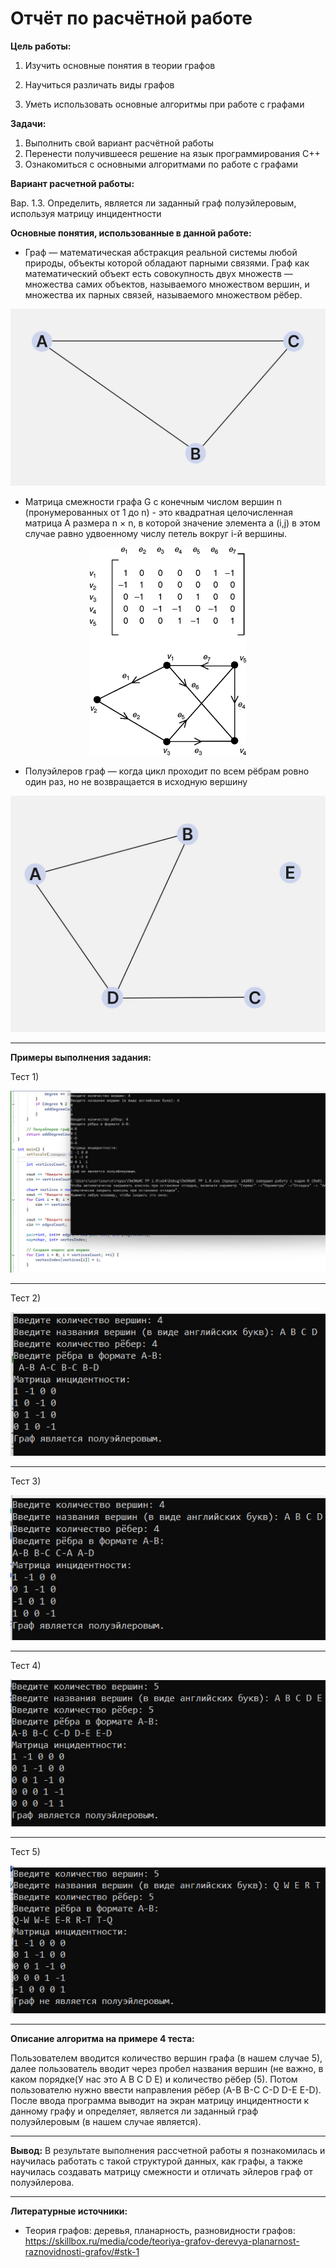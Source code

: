 # Отчёт по расчётной работе
**Цель работы:**
1) Изучить основные понятия в теории графов

2) Научиться различать виды графов

3) Уметь использовать основные алгоритмы при работе с графами

**Задачи:**
1) Выполнить свой вариант расчётной работы
2) Перенести получившееся решение на язык программирования С++
3) Ознакомиться с основными алгоритмами по работе с графами

**Вариант расчетной работы:**

Вар. 1.3. Определить, является ли заданный граф полуэйлеровым, используя матрицу инцидентности

**Основные понятия, использованные в данной работе:**

- Граф — математическая абстракция реальной системы любой природы, объекты которой обладают парными связями. Граф как математический объект есть совокупность двух множеств — множества самих объектов, называемого множеством вершин, и множества их парных связей, называемого множеством рёбер.
 <p  align="center">
    <img src="graph.jpg" width ""height"" >
</p>

- Матрица смежности графа G с конечным числом вершин n (пронумерованных от 1 до n) - это квадратная целочисленная матрица А размера n × n, в которой значение элемента а (i,j) в этом случае равно удвоенному числу петель вокруг i-й вершины.
 <p  align="center">
    <img src="mi.gif" width ""height"" >
</p>

- Полуэйлеров граф — когда цикл проходит по всем рёбрам ровно один раз, но не возвращается в исходную вершину
<p  align="center">
    <img src="polu.jpg" width ""height"" >
</p>

---
**Примеры выполнения задания:**

Тест 1) 
<p  align="center">
    <img src="prim1.jpg" width ""height"" >
</p>

---
Тест 2) 
<p  align="center">
    <img src="prim2.jpg" width ""height"" >
</p>

---
Тест 3) 
<p  align="center">
    <img src="prim3.jpg" width ""height"" >
</p>

---
Тест 4)    
<p  align="center">
    <img src="prim4.jpg" width ""height"" >
</p>

---
Тест 5) 
<p  align="center">
    <img src="prim5.jpg" width ""height"" >
</p>

---

**Описание алгоритма на примере 4 теста:**

Пользователем вводится количество вершин графа (в нашем случае 5), далее пользователь вводит через пробел названия вершин (не важно, в каком порядке(У нас это A B C D E) и количество рёбер (5). Потом пользователю нужно ввести направления рёбер (A-B B-C C-D D-E E-D). После ввода программа выводит на экран матрицу инцидентности к данному графу и определяет, является ли заданный граф полуэйлеровым (в нашем случае является).

---
**Вывод:**
В результате выполнения рассчетной работы я познакомилась и научилась работать с такой структурой данных, как графы, а также научилась создавать матрицу смежности и отличать эйлеров граф от полуэйлерова.

---
**Литературные источники:**
- Теория графов: деревья, планарность, разновидности графов:
https://skillbox.ru/media/code/teoriya-grafov-derevya-planarnost-raznovidnosti-grafov/#stk-1
